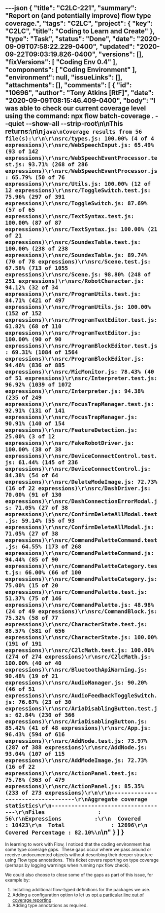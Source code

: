 ---json
{
  "title": "C2LC-221",
  "summary": "Report on (and potentially improve) flow type coverage.",
  "tags": "C2LC",
  "project": {
    "key": "C2LC",
    "title": "Coding to Learn and Create"
  },
  "type": "Task",
  "status": "Done",
  "date": "2020-09-09T07:58:22.229-0400",
  "updated": "2020-09-22T09:03:19.826-0400",
  "versions": [],
  "fixVersions": [
    "Coding Env 0.4"
  ],
  "components": [
    "Coding Environment"
  ],
  "environment": null,
  "issueLinks": [],
  "attachments": [],
  "comments": [
    {
      "id": "10696",
      "author": "Tony Atkins [RtF]",
      "date": "2020-09-09T08:15:46.409-0400",
      "body": "I was able to check our current coverage level using the command: **npx flow batch-coverage . --quiet --show-all --strip-root**\n\nThis returns:\n\n```java\nCoverage results from 56 file(s):\r\n\r\nsrc/types.js: 100.00% (4 of 4 expressions)\r\nsrc/WebSpeechInput.js: 65.49% (93 of 142 expressions)\r\nsrc/WebSpeechEventProcessor.test.js: 93.71% (268 of 286 expressions)\r\nsrc/WebSpeechEventProcessor.js: 65.79% (50 of 76 expressions)\r\nsrc/Utils.js: 100.00% (12 of 12 expressions)\r\nsrc/ToggleSwitch.test.js: 75.96% (297 of 391 expressions)\r\nsrc/ToggleSwitch.js: 87.69% (57 of 65 expressions)\r\nsrc/TextSyntax.test.js: 100.00% (87 of 87 expressions)\r\nsrc/TextSyntax.js: 100.00% (21 of 21 expressions)\r\nsrc/SoundexTable.test.js: 100.00% (238 of 238 expressions)\r\nsrc/SoundexTable.js: 89.74% (70 of 78 expressions)\r\nsrc/Scene.test.js: 67.58% (713 of 1055 expressions)\r\nsrc/Scene.js: 98.80% (248 of 251 expressions)\r\nsrc/RobotCharacter.js: 94.12% (32 of 34 expressions)\r\nsrc/ProgramUtils.test.js: 84.71% (421 of 497 expressions)\r\nsrc/ProgramUtils.js: 100.00% (152 of 152 expressions)\r\nsrc/ProgramTextEditor.test.js: 61.82% (68 of 110 expressions)\r\nsrc/ProgramTextEditor.js: 100.00% (90 of 90 expressions)\r\nsrc/ProgramBlockEditor.test.js: 69.31% (1084 of 1564 expressions)\r\nsrc/ProgramBlockEditor.js: 94.46% (836 of 885 expressions)\r\nsrc/MicMonitor.js: 78.43% (40 of 51 expressions)\r\nsrc/Interpreter.test.js: 96.92% (1039 of 1072 expressions)\r\nsrc/Interpreter.js: 94.38% (235 of 249 expressions)\r\nsrc/FocusTrapManager.test.js: 92.91% (131 of 141 expressions)\r\nsrc/FocusTrapManager.js: 90.91% (140 of 154 expressions)\r\nsrc/FeatureDetection.js: 25.00% (3 of 12 expressions)\r\nsrc/FakeRobotDriver.js: 100.00% (38 of 38 expressions)\r\nsrc/DeviceConnectControl.test.js: 61.44% (145 of 236 expressions)\r\nsrc/DeviceConnectControl.js: 84.38% (54 of 64 expressions)\r\nsrc/DeleteModeImage.js: 72.73% (16 of 22 expressions)\r\nsrc/DashDriver.js: 70.00% (91 of 130 expressions)\r\nsrc/DashConnectionErrorModal.js: 71.05% (27 of 38 expressions)\r\nsrc/ConfirmDeleteAllModal.test.js: 59.14% (55 of 93 expressions)\r\nsrc/ConfirmDeleteAllModal.js: 71.05% (27 of 38 expressions)\r\nsrc/CommandPaletteCommand.test.js: 64.55% (173 of 268 expressions)\r\nsrc/CommandPaletteCommand.js: 94.44% (85 of 90 expressions)\r\nsrc/CommandPaletteCategory.test.js: 66.00% (66 of 100 expressions)\r\nsrc/CommandPaletteCategory.js: 75.00% (15 of 20 expressions)\r\nsrc/CommandPalette.test.js: 51.37% (75 of 146 expressions)\r\nsrc/CommandPalette.js: 48.98% (24 of 49 expressions)\r\nsrc/CommandBlock.js: 75.32% (58 of 77 expressions)\r\nsrc/CharacterState.test.js: 88.57% (581 of 656 expressions)\r\nsrc/CharacterState.js: 100.00% (191 of 191 expressions)\r\nsrc/C2lcMath.test.js: 100.00% (274 of 274 expressions)\r\nsrc/C2lcMath.js: 100.00% (40 of 40 expressions)\r\nsrc/BluetoothApiWarning.js: 90.48% (19 of 21 expressions)\r\nsrc/AudioManager.js: 90.20% (46 of 51 expressions)\r\nsrc/AudioFeedbackToggleSwitch.js: 76.67% (23 of 30 expressions)\r\nsrc/AriaDisablingButton.test.js: 62.84% (230 of 366 expressions)\r\nsrc/AriaDisablingButton.js: 85.42% (41 of 48 expressions)\r\nsrc/App.js: 96.43% (594 of 616 expressions)\r\nsrc/AddNode.test.js: 73.97% (287 of 388 expressions)\r\nsrc/AddNode.js: 93.04% (107 of 115 expressions)\r\nsrc/AddModeImage.js: 72.73% (16 of 22 expressions)\r\nsrc/ActionPanel.test.js: 75.78% (363 of 479 expressions)\r\nsrc/ActionPanel.js: 85.35% (233 of 273 expressions)\r\n\r\n-----------------------------------\r\nAggregate coverage statistics\r\n-----------------------------------\r\nFiles                : 56\r\nExpressions          :\r\n  Covered            : 10423\r\n  Total              : 12696\r\n  Covered Percentage : 82.10%\n```\n"
    }
  ]
}
---
In learning to work with Flow, I noticed that the coding environment has some type coverage gaps.  These gaps occur where we pass around or receive undocumented objects without describing their deeper structure using Flow type annotations.  This ticket covers reporting on type coverage (perhaps by logging warnings when running npx flow check).

We could also choose to close some of the gaps as part of this issue, for example by:

1. Installing additional flow-typed definitions for the packages we use.
2. Adding a configuration option to let us [opt a particular line out of coverage reporting](https://flow.org/en/docs/errors/#toc-making-suppressions-more-granular-with-error-codes).
3. Adding type annotations as required.

        